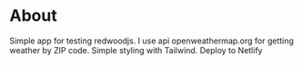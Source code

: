 # About

Simple app for testing redwoodjs.
I use api openweathermap.org for getting weather by ZIP code.
Simple styling with Tailwind.
Deploy to Netlify

